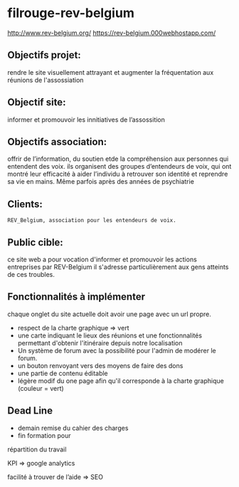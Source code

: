 # filrouge-rev-belgium


http://www.rev-belgium.org/
https://rev-belgium.000webhostapp.com/


## Objectifs projet: 
rendre le site visuellement attrayant et augmenter la fréquentation aux réunions de l'assossiation

## Objectif site: 
informer et promouvoir les innitiatives de l’assossition

## Objectifs association: 
offrir de l’information, du soutien etde la compréhension aux personnes qui entendent des voix. ils organisent des groupes d’entendeurs de voix, qui ont montré leur efficacité à aider l’individu à retrouver son identité et reprendre sa vie en mains. Même parfois après des années de psychiatrie

## Clients: 
	REV_Belgium, association pour les entendeurs de voix.
 
## Public cible: 
  ce site web a pour vocation d'informer et promouvoir les actions entreprises par REV-Belgium il s'adresse particulièrement aux gens atteints de ces troubles.

## Fonctionnalités à implémenter

chaque onglet du site actuelle doit avoir une page avec un url propre.

 - respect de la charte graphique => vert
 - une carte indiquant le lieux des réunions et une fonctionnalités permettant d'obtenir l'itinéraire depuis notre localisation
 - Un système de forum avec la possibilité pour l'admin de modérer le forum.
 - un bouton renvoyant vers des moyens de faire des dons
 - une partie de contenu éditable
 - légère modif du one page afin qu'il corresponde à la charte graphique (couleur = vert)

## Dead Line

 - demain remise du cahier des charges 
 - fin formation pour

répartition du travail


KPI => google analytics

facilité à trouver de l’aide => SEO


